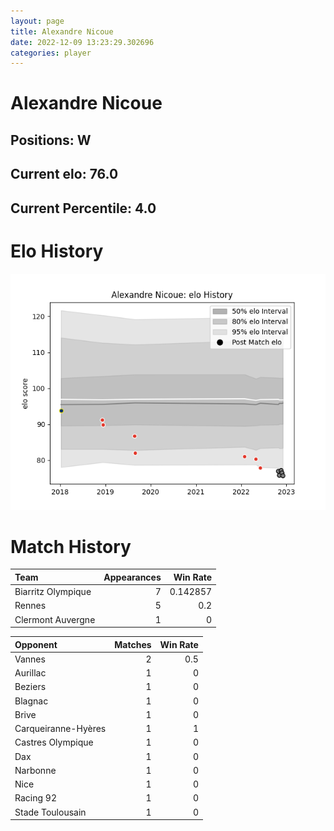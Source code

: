 ```yaml
---  
layout: page  
title: Alexandre Nicoue  
date: 2022-12-09 13:23:29.302696  
categories: player  
---
```

# Alexandre Nicoue

## Positions: W

## Current elo: 76.0

## Current Percentile: 4.0

# Elo History


![elo history](history_AlexandreNicoue.png)
# Match History


| Team               |   Appearances |   Win Rate |
|:-------------------|--------------:|-----------:|
| Biarritz Olympique |             7 |   0.142857 |
| Rennes             |             5 |   0.2      |
| Clermont Auvergne  |             1 |   0        |

| Opponent            |   Matches |   Win Rate |
|:--------------------|----------:|-----------:|
| Vannes              |         2 |        0.5 |
| Aurillac            |         1 |        0   |
| Beziers             |         1 |        0   |
| Blagnac             |         1 |        0   |
| Brive               |         1 |        0   |
| Carqueiranne-Hyères |         1 |        1   |
| Castres Olympique   |         1 |        0   |
| Dax                 |         1 |        0   |
| Narbonne            |         1 |        0   |
| Nice                |         1 |        0   |
| Racing 92           |         1 |        0   |
| Stade Toulousain    |         1 |        0   |